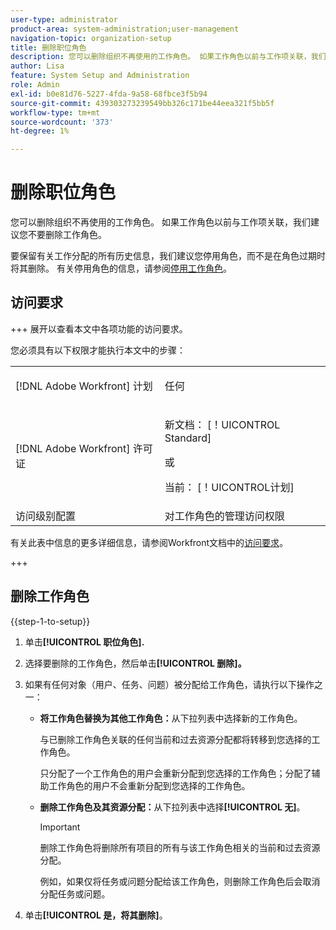 ```yaml
---
user-type: administrator
product-area: system-administration;user-management
navigation-topic: organization-setup
title: 删除职位角色
description: 您可以删除组织不再使用的工作角色。 如果工作角色以前与工作项关联，我们建议您不要删除工作角色。 要保留有关工作分配的所有历史信息，我们建议您停用角色，而不是在角色过期时将其删除。 有关停用角色的信息，请参阅停用工作角色。
author: Lisa
feature: System Setup and Administration
role: Admin
exl-id: b0e81d76-5227-4fda-9a58-68fbce3f5b94
source-git-commit: 439303273239549bb326c171be44eea321f5bb5f
workflow-type: tm+mt
source-wordcount: '373'
ht-degree: 1%

---
```


# 删除职位角色

您可以删除组织不再使用的工作角色。 如果工作角色以前与工作项关联，我们建议您不要删除工作角色。

要保留有关工作分配的所有历史信息，我们建议您停用角色，而不是在角色过期时将其删除。 有关停用角色的信息，请参阅[停用工作角色](../../../administration-and-setup/set-up-workfront/organizational-setup/deactivate-job-roles.md)。

## 访问要求

+++ 展开以查看本文中各项功能的访问要求。

您必须具有以下权限才能执行本文中的步骤：

<table style="table-layout:auto"> 
 <col> 
 <col> 
 <tbody> 
  <tr> 
   <td role="rowheader">[!DNL Adobe Workfront] 计划</td> 
   <td> <p>任何 </p> </td> 
  </tr> 
  <tr> 
   <td role="rowheader">[!DNL Adobe Workfront] 许可证</td> 
   <td>
   <p>新文档： [！UICONTROL Standard]</p>
   <p>或</p>
   <p>当前： [！UICONTROL计划]</p></td> 
  </tr> 
  <tr> 
   <td role="rowheader">访问级别配置</td> 
   <td>对工作角色的管理访问权限</td> 
  </tr> 
 </tbody> 
</table>

有关此表中信息的更多详细信息，请参阅Workfront文档中的[访问要求](/help/quicksilver/administration-and-setup/add-users/access-levels-and-object-permissions/access-level-requirements-in-documentation.md)。

+++

## 删除工作角色

<!--
<p data-mc-conditions="QuicksilverOrClassic.Draft mode">(NOTE: this moved from create and manage job roles)</p>
-->

{{step-1-to-setup}}

1. 单击&#x200B;**[!UICONTROL 职位角色].**
1. 选择要删除的工作角色，然后单击&#x200B;**[!UICONTROL 删除]。**
1. 如果有任何对象（用户、任务、问题）被分配给工作角色，请执行以下操作之一：

   * **将工作角色替换为其他工作角色：**&#x200B;从下拉列表中选择新的工作角色。

     与已删除工作角色关联的任何当前和过去资源分配都将转移到您选择的工作角色。

     只分配了一个工作角色的用户会重新分配到您选择的工作角色；分配了辅助工作角色的用户不会重新分配到您选择的工作角色。

   * **删除工作角色及其资源分配：**&#x200B;从下拉列表中选择&#x200B;**[!UICONTROL 无]**。

     >[!IMPORTANT]
     >
     >删除工作角色将删除所有项目的所有与该工作角色相关的当前和过去资源分配。

     例&#x200B;如，如果仅将任务或问题分配给该工作角色，则删除工作角色后会取消分配任务或问题。

1. 单击&#x200B;**[!UICONTROL 是，将其删除]**。
